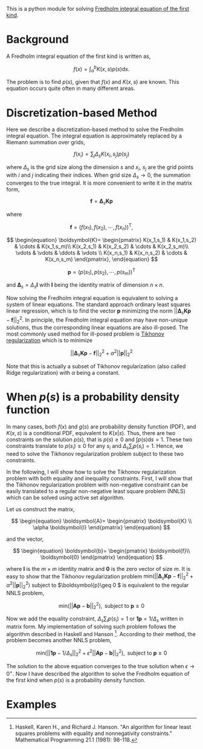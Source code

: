 This is a python module for solving [Fredholm integral equation of the first kind](https://en.wikipedia.org/wiki/Fredholm_integral_equation).

# Background

A Fredholm integral equation of the first kind is written as,

$$
\begin{equation}
f(x)=\int_{a}^{b}K(x,s)p(s)\mathrm{d}s.
\end{equation}
$$

The problem is to find $p(s)$, given that $f(x)$ and $K(x,s)$ are known. This equation occurs quite often in many different areas. 

# Discretization-based Method

Here we describe a discretization-based method to solve the Fredholm integral equation. The integral equation is approximately replaced by a Riemann summation over grids,

$$
\begin{equation}
f(x_i)=\sum_j \Delta_s K(x_i, s_j) p(s_j)
\end{equation}
$$

where $\Delta_s$ is the grid size along the dimension $s$ and $x_i$, $s_j$ are the grid points with $i$ and $j$ indicating their indices. When grid size $\Delta_s\to0$, the summation converges to the true integral. It is more convenient to write it in the matrix form,

$$
\begin{equation}
\boldsymbol{f} = \boldsymbol{\Delta}_s \boldsymbol{K} \boldsymbol{p}
\end{equation}
$$

where

$$
\begin{equation}
\boldsymbol{f}=(f(x_1), f(x_2),\cdots,f(x_n))^{\mathrm{T}},
\end{equation}
$$

$$
\begin{equation}
\boldsymbol{K}=
\begin{pmatrix}
K(x_1,s_1) & K(x_1,s_2) & \cdots & K(x_1,s_m)\\
K(x_2,s_1) & K(x_2,s_2) & \cdots & K(x_2,s_m)\\
\vdots & \vdots & \ddots & \vdots \\
K(x_n,s_1) & K(x_n,s_2) & \cdots & K(x_n,s_m)
\end{pmatrix},
\end{equation}
$$

$$
\begin{equation}
\boldsymbol{p} = (p(s_1),p(s_2),\cdots,p(s_m))^{\mathrm{T}}
\end{equation}
$$

and $\boldsymbol{\Delta}_s = \Delta_s \boldsymbol{I}$ with $\boldsymbol{I}$ being the identity matrix of dimension $n \times n$. 

Now solving the Fredholm integral equation is equivalent to solving a system of linear equations. The standard approach ordinary least squares linear regression, which is to find the vector $\boldsymbol{p}$ minimizing the norm $||\boldsymbol{\Delta}_s \boldsymbol{K} \boldsymbol{p}-\boldsymbol{f}||_2^2$. In principle, the Fredholm integral equation may have non-unique solutions, thus the corresponding linear equations are also ill-posed. The most commonly used method for ill-posed problem is [Tikhonov regularization](https://en.wikipedia.org/wiki/Tikhonov_regularization) which is to minimize

$$
\begin{equation}
||\boldsymbol{\Delta}_s \boldsymbol{K} \boldsymbol{p}-\boldsymbol{f}||_2^2+\alpha^2||\boldsymbol{p}||_2^2
\end{equation}
$$

Note that this is actually a subset of Tikhonov regularization (also called Ridge regularization) with $\alpha$ being a constant. 

# When $p(s)$ is a probability density function
In many cases, both $f(x)$ and $g(s)$ are probability density function (PDF), and $K(x,s)$ is a conditional PDF, equivalent to $K(x|s)$. Thus, there are two constraints on the solution $p(s)$, that is $p(s)\geq 0$ and $\int p(s)\mathrm{d}s = 1$. These two constraints translate to $p(s_i)\geq 0$ for any $s_i$ and $\Delta_s\sum_i p(s_i)=1$. Hence, we need to solve the Tikhonov regularization problem subject to these two constraints.

In the following, I will show how to solve the Tikhonov regularization problem with both equality and inequality constraints. First, I will show that the Tikhonov regularization problem with non-negative constraint can be easily translated to a regular non-negative least square problem (NNLS) which can be solved using active set algorithm.

Let us construct the matrix,

$$
\begin{equation}
\boldsymbol{A}=
\begin{pmatrix}
\boldsymbol{K} \\
\alpha \boldsymbol{I}
\end{pmatrix}
\end{equation}
$$

and the vector,

$$
\begin{equation}
\boldsymbol{b}=
\begin{pmatrix}
\boldsymbol{f}\\
\boldsymbol{0}
\end{pmatrix}
\end{equation}
$$

where $\boldsymbol{I}$ is the $m\times m$ identity matrix and $\boldsymbol{0}$ is the zero vector of size $m$. It is easy to show that the Tikhonov regularization problem $\mathrm{min}(||\boldsymbol{\Delta}_s \boldsymbol{K} \boldsymbol{p}-\boldsymbol{f}||_2^2+\alpha^2||\boldsymbol{p}||_2^2)$ subject to $\boldsymbol{p}\geq 0 $ is equivalent to the regular NNLS problem,

$$
\begin{equation}
\mathrm{min}(||\boldsymbol{A}\boldsymbol{p}-\boldsymbol{b}||_2^2),\mathrm{\ subject\ to\ }\boldsymbol{p}\geq 0
\end{equation}
$$


Now we add the equality constraint, $\Delta_s\sum_i p(s_i)=1$ or $\boldsymbol{1}\boldsymbol{p}=1/\Delta_s$ written in matrix form. My implementation of solving such problem follows the algorithm described in Haskell and Hanson [^1]. According to their method, the problem becomes another NNLS problem,

$$
\begin{equation}
\mathrm{min}(||\boldsymbol{1}\boldsymbol{p}-1/\Delta_s||_2^2+\epsilon^2||\boldsymbol{A}\boldsymbol{p}-\boldsymbol{b}||_2^2),\mathrm{\ subject\ to\ }\boldsymbol{p}\geq 0
\end{equation}
$$

The solution to the above equation converges to the true solution when $\epsilon\to0^+$. Now I have described the algorithm to solve the Fredholm equation of the first kind when $p(s)$ is a probability density function.

# Examples

[^1]: Haskell, Karen H., and Richard J. Hanson. "An algorithm for linear least squares problems with equality and nonnegativity constraints." Mathematical Programming 21.1 (1981): 98-118.





